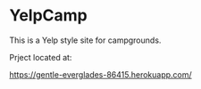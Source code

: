 # YelpCamp
This is a Yelp style site for campgrounds. 

Prject located at:

https://gentle-everglades-86415.herokuapp.com/
